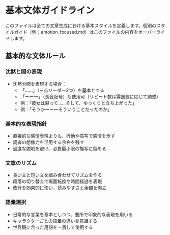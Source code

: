 # 基本文体ガイドライン

このファイルは全ての文章生成における基本スタイルを定義します。個別のスタイルガイド（例：emotion_focused.md）はこのファイルの内容をオーバーライドします。

## 基本的な文体ルール

### 沈黙と間の表現
- 沈黙や間を表現する場合：
  - 「……」（三点リーダー2つ）を基本とする
  - 「ーーー」（長音記号）も使用可（リピート数は雰囲気に応じて調整）
  - 例：「彼女は黙って……そして、ゆっくりと立ち上がった」
  - 例：「そうかーーーそういうことだったのか」

### 基本的な表現指針
- 直接的な感情表現よりも、行動や描写で感情を示す
- 読者の想像力を活用する余白を残す
- 過度な説明を避け、必要最小限の描写に留める

### 文章のリズム
- 長い文と短い文を組み合わせてリズムを作る
- 段落の切り替えで場面転換や時間経過を表現
- 改行を効果的に使い、読みやすさと余韻を両立

### 語彙選択
- 日常的な言葉を基本としつつ、要所で印象的な表現を用いる
- キャラクターごとの語彙の違いを意識する
- 世界観に合った用語を一貫して使用する